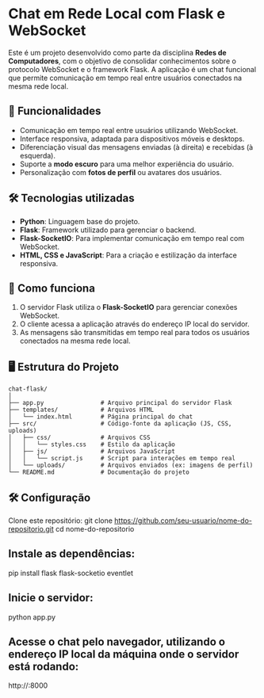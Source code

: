 # Chat em Rede Local com Flask e WebSocket  

Este é um projeto desenvolvido como parte da disciplina **Redes de Computadores**, com o objetivo de consolidar conhecimentos sobre o protocolo WebSocket e o framework Flask. A aplicação é um chat funcional que permite comunicação em tempo real entre usuários conectados na mesma rede local.  

## 🚀 Funcionalidades  

- Comunicação em tempo real entre usuários utilizando WebSocket.  
- Interface responsiva, adaptada para dispositivos móveis e desktops.  
- Diferenciação visual das mensagens enviadas (à direita) e recebidas (à esquerda).  
- Suporte a **modo escuro** para uma melhor experiência do usuário.  
- Personalização com **fotos de perfil** ou avatares dos usuários.  

## 🛠️ Tecnologias utilizadas  

- **Python**: Linguagem base do projeto.  
- **Flask**: Framework utilizado para gerenciar o backend.  
- **Flask-SocketIO**: Para implementar comunicação em tempo real com WebSocket.  
- **HTML, CSS e JavaScript**: Para a criação e estilização da interface responsiva.  

## 📡 Como funciona  

1. O servidor Flask utiliza o **Flask-SocketIO** para gerenciar conexões WebSocket.  
2. O cliente acessa a aplicação através do endereço IP local do servidor.  
3. As mensagens são transmitidas em tempo real para todos os usuários conectados na mesma rede local.  

## 🖥️ Estrutura do Projeto  

```plaintext
chat-flask/
│
├── app.py                # Arquivo principal do servidor Flask  
├── templates/            # Arquivos HTML  
│   └── index.html        # Página principal do chat  
├── src/                  # Código-fonte da aplicação (JS, CSS, uploads)
│   ├── css/              # Arquivos CSS  
│   │   └── styles.css    # Estilo da aplicação  
│   ├── js/               # Arquivos JavaScript  
│   │   └── script.js     # Script para interações em tempo real  
│   └── uploads/          # Arquivos enviados (ex: imagens de perfil)  
└── README.md             # Documentação do projeto  
```

## 🛠️ Configuração
Clone este repositório:
git clone https://github.com/seu-usuario/nome-do-repositorio.git
cd nome-do-repositorio

## Instale as dependências:
pip install flask flask-socketio eventlet

## Inicie o servidor:
python app.py

## Acesse o chat pelo navegador, utilizando o endereço IP local da máquina onde o servidor está rodando:
http://<seu-ip-local>:8000
